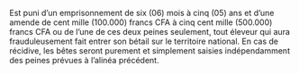 Est puni d’un emprisonnement de six (06) mois à cinq (05) ans et d’une amende de cent mille (100.000) francs CFA à cinq cent mille (500.000) francs CFA ou de l’une de ces deux peines seulement, tout éleveur qui aura frauduleusement fait entrer son bétail sur le territoire national.
En cas de récidive, les bêtes seront purement et simplement saisies indépendamment des peines prévues à l’alinéa précédent.
